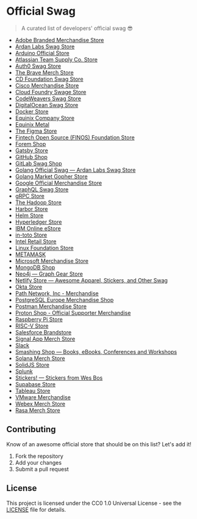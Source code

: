 # Official Swag

> A curated list of developers' official swag 😎

* [Adobe Branded Merchandise Store](https://adobestore.com/ "Adobe Branded Merchandise Store")
* [Ardan Labs Swag Store](https://store.ardanlabs.com/ "Ardan Labs Swag Store")
* [Arduino Official Store](https://store.arduino.cc/ "Arduino Official Store")
* [Atlassian Team Supply Co. Store](https://shop.atlassian.com/ "Atlassian Team Supply Co. Store")
* [Auth0 Swag Store](https://auth0.myspreadshop.com/ "Auth0 Swag Store")
* [The Brave Merch Store](https://store.brave.com/ "The Brave Merch Store")
* [CD Foundation Swag Store](https://store.cd.foundation/ "CD Foundation Swag Store")
* [Cisco Merchandise Store](https://www.cisco.com/c/en/us/about/company-store.html "Cisco Merchandise Store")
* [Cloud Foundry Swage Store](https://store-cloudfoundry.org/ "Cloud Foundry Swage Store")
* [CodeWeavers Swag Store](https://www.codeweavers.com/store/swag/ "CodeWeavers Swag Store")
* [DigitalOcean Swag Store](https://store.digitalocean.com/ "DigitalOcean Swag Store")
* [Docker Store](https://stores.kotisdesign.com/docker/ "Docker Store")
* [Equinix Company Store](https://store.equinix.com/ "Equinix Company Store")
* [Equinix Metal](https://shop.equinixmetal.com/ "Equinix Metal")
* [The Figma Store](https://store.figma.com/ "The Figma Store")
* [Fintech Open Source (FINOS) Foundation Store](https://store-finos.myshopify.com/ "Fintech Open Source (FINOS) Foundation Store")
* [Forem Shop](https://shop.forem.com/ "Forem Shop")
* [Gatsby Store](https://store.gatsbyjs.org/ "Gatsby Store")
* [GitHub Shop](https://thegithubshop.com/ "GitHub Shop")
* [GitLab Swag Shop](https://shop.gitlab.com/ "GitLab Swag Shop")
* [Golang Official Swag — Ardan Labs Swag Store](https://store.ardanlabs.com/ "Golang Official Swag — Ardan Labs Swag Store")
* [Golang Market Gopher Store](https://gopher.golangmarket.com/ "Golang Market Gopher Store")
* [Google Official Merchandise Store](https://shop.googlemerchandisestore.com/ "Google Official Merchandise Store")
* [GraphQL Swag Store](https://store.graphql.org/ "GraphQL Swag Store")
* [gRPC Store](https://store.cncf.io/collections/grpc "gRPC Store")
* [The Hadoop Store](https://www.cafepress.com/hadoop "The Hadoop Store")
* [Harbor Store](https://store.cncf.io/collections/harbor "Harbor Store")
* [Helm Store](https://store.cncf.io/collections/helm "Helm Store")
* [Hyperledger Store](https://store-hyperledger.myshopify.com/)
* [IBM Online eStore](https://logostore-globalid.us/ "IBM Online eStore")
* [in-toto Store](https://store.cncf.io/collections/in-toto "in-toto Store")
* [Intel Retail Store](https://www.theintelstore.com/ "Intel Retail Store")
* [Linux Foundation Store](https://linuxfoundation.store/ "Linux Foundation Store")
* [METAMASK](https://metamask.myspreadshop.com/ "METAMASK")
* [Microsoft Merchandise Store](https://www.microsoftmerchandise.com/ "Microsoft Merchandise Store")
* [MongoDB Shop](https://stores.kotisdesign.com/mongodb "MongoDB Shop")
* [Neo4j — Graph Gear Store](https://stores.kotisdesign.com/graphgear/ "Neo4j — Graph Gear Store")
* [Netlify Store — Awesome Apparel, Stickers, and Other Swag](https://swag.netlify.com/ "Netlify Store — Awesome Apparel, Stickers, and Other Swag")
* [Okta Store](https://okta.mybrightsites.com/ "Okta Store")
* [Path Network, Inc - Merchandise](https://merch.path.net/ "Path Network, Inc - Merchandise")
* [PostgreSQL Europe Merchandise Shop](https://postgresqleu.myspreadshop.net/ "PostgreSQL Europe Merchandise Shop")
* [Postman Merchandise Store](https://store.postman.com/ "Postman Merchandise Store")
* [Proton Shop - Official Supporter Merchandise](https://shop.proton.me/ "Proton Shop - Official Supporter Merchandise")
* [Raspberry Pi Store](https://swag.raspberrypi.org/ "Raspberry Pi Store")
* [RISC-V Store](https://risc-v-store.myshopify.com/ "RISC-V Store")
* [Salesforce Brandstore](https://www.salesforcestore.com/ "Salesforce Brandstore")
* [Signal App Merch Store](https://shop.signal.org/ "Signal App Merch Store")
* [Slack](https://salesforcestore.com/slack/ "Slack")
* [Smashing Shop — Books, eBooks, Conferences and Workshops](https://shop.smashingmagazine.com/ "Smashing Shop — Books, eBooks, Conferences and Workshops")
* [Solana Merch Store](https://store.solana.com/ "Solana Merch Store")
* [SolidJS Store](https://www.solidjs.com/store "SolidJS Store")
* [Splunk](https://www.mypromomall.com/splunk "Splunk")
* [Stickers! — Stickers from Wes Bos](https://bos.af/ "Stickers! — Stickers from Wes Bos")
* [Supabase Store](https://store.supabase.com/ "Supabase Store")
* [Tableau Store](https://www.bdasites.com/tableau/Main/Default "Tableau Store")
* [VMware Merchandise](https://www.vmware.com/company/merchandise.html "VMware Merchandise")
* [Webex Merch Store](https://webex-promo.cisco.com/country "Webex Merch Store")
* [Rasa Merch Store](https://shop.rasa.com "Rasa Merch Store")

## Contributing

Know of an awesome official store that should be on this list? Let's add it!

1. Fork the repository
2. Add your changes
3. Submit a pull request

## License

This project is licensed under the CC0 1.0 Universal License - see the [LICENSE](LICENSE) file for details.